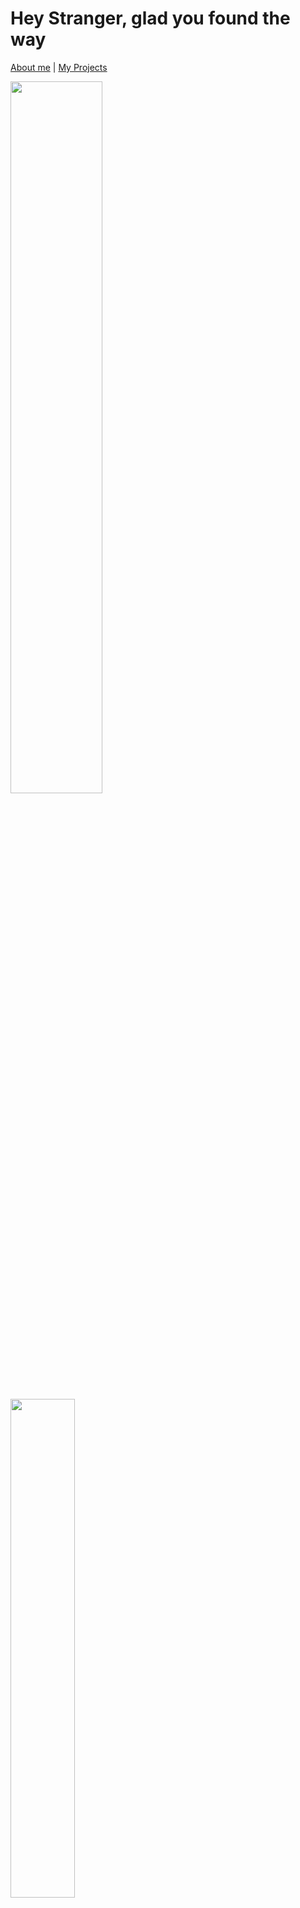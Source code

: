 # Hey Stranger, glad you found the way

[About me](https://github.com/Fynnyx#about-me) | [My Projects](https://github.com/Fynnyx#my-projects)

<div><img src="https://github-readme-stats.vercel.app/api?username=Fynnyx&title_color=e5b05e&icon_color=8c61db&text_color=e06151&bg_color=23272e&show_icons=true&hide_border=true&count_private=true" width="54.05%"/>
<img src="https://github-readme-stats.vercel.app/api/top-langs?username=Fynnyx&layout=compact&title_color=e5b05e&icon_color=8c61db&text_color=317dde&bg_color=23272e&hide_border=true" width="45.25%">
</div>

## About me

```javascript
const fynnyx = {
    name: "Fynn",
    lastname: null,
    age: 17,
    location: {
        "country": "Switzerland",
        "timezone": "UCT+1",
    },
    languages: [
            "English",
            "German"
        ],
    contact: {
        "email": "fynn05@gmx.com",
        "discord": "Fynnyx#4024",
    job: {
        "name": "IT Developer",
        "company": "ETH Zürich"
    },
    hobbies: [
        "Scout Leader",
        "Developer",
        "Owner of a Discord and Minecraft Server"
    ],
    programmingLanguages: [
        {
            "name": JavaScript,
            "level": "Can work with it"
        },
        {
            "name": Python,
            "level": "Good"
        }
    ],
    projects: [
        {
            "name": "KahlifarBots",
            "description": "A user and a moderator bot for my own Community Discord Server",
            "github": "[KahlifarBots](https://github.com/Fynnyx/KahlifarBots)"
        },
        {
            "name": "ValorantWikiBot",
            "description": "A Wiki implemented into a DiscordBot",
            "github": null
        },
        {
            "name": "FabsiBot",
            "description": "Rewrite a Bot for my streamer friend.",
            "github": "[FabsiBot](https://github.com/Fynnyx/FabsiBots)"
        }
    ]
}    
```

## My Projects
<div align="center">
    <a href="https://github.com/Fynnyx/KahlifarBots">
        <img align="center" src="https://github-readme-stats.vercel.app/api/pin/?username=Fynnyx&repo=KahlifarBots&show_owner=true&&title_color=8c61db&icon_color=56b6c2&text_color=e5b05e&bg_color=23272e&show_icons=true&hide_border=true&  count_private=true">
    </a> <a href="https://github.com/Fynnyx/ValorantWikiBot">
        <img align="center" src="https://github-readme-stats.vercel.app/api/pin/?username=Fynnyx&repo=ValorantWikiBot&show_owner=true&&title_color=8c61db&icon_color=56b6c2&text_color=e5b05e&bg_color=23272e&show_icons=true&hide_border=true&  count_private=true">
    </a>
</div>
<br>
<div align="center">
    <a href="https://github.com/Fynnyx/BasicBot-discord.js">
        <img align="center" src="https://github-readme-stats.vercel.app/api/pin/?username=Fynnyx&repo=BasicBot-discord.js&show_owner=true&&title_color=8c61db&icon_color=56b6c2&text_color=e5b05e&bg_color=23272e&show_icons=true&hide_border=true&  count_private=true">
    </a>
    <a href="https://github.com/Fynnyx/FabsiBots">
        <img align="center" src="https://github-readme-stats.vercel.app/api/pin/?username=Fynnyx&repo=FabsiBots&show_owner=true&&title_color=8c61db&icon_color=56b6c2&text_color=e5b05e&bg_color=23272e&show_icons=true&hide_border=true&  count_private=true">
    </a>
</div>
<br>
<!-- <div align="center">
    <a href="https://github.com/Fynnyx/ValorantWikiBot">
        <img align="center" src="https://github-readme-stats.vercel.app/api/pin/?username=Fynnyx&repo=ValorantWikiBot&show_owner=true&&title_color=8c61db&icon_color=56b6c2&text_color=e5b05e&bg_color=23272e&show_icons=true&hide_border=true&  count_private=true">
    </a>
    <a href="https://github.com/Fynnyx/ValorantWikiBot">
        <img align="center" src="https://github-readme-stats.vercel.app/api/pin/?username=Fynnyx&repo=ValorantWikiBot&show_owner=true&&title_color=8c61db&icon_color=56b6c2&text_color=e5b05e&bg_color=23272e&show_icons=true&hide_border=true&  count_private=true">
    </a>
</div> -->
